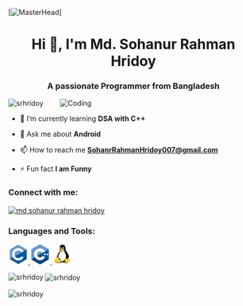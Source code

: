 [![MasterHead](https://cdn.dribbble.com/users/37649/screenshots/14437038/media/36fd5a9eadaa84609d252dfa3dead711.gif)]
<h1 align="center">Hi 👋, I'm Md. Sohanur Rahman Hridoy</h1>
<h3 align="center">A passionate Programmer from Bangladesh</h3>
<img align="right" width="400" src="https://media.tenor.com/kyeNs4DnuW0AAAAC/dev_animado.gif" alt="Coding">

<p align="left"> <img src="https://komarev.com/ghpvc/?username=srhridoy&label=Profile%20views&color=0e75b6&style=flat" alt="srhridoy" /> </p>

- 🌱 I’m currently learning **DSA with C++**

- 💬 Ask me about **Android**

- 📫 How to reach me **SohanrRahmanHridoy007@gmail.com**

- ⚡ Fun fact **I am Funny**

<h3 align="left">Connect with me:</h3>
<p align="left">
<a href="https://fb.com/md sohanur rahman hridoy" target="blank"><img align="center" src="https://raw.githubusercontent.com/rahuldkjain/github-profile-readme-generator/master/src/images/icons/Social/facebook.svg" alt="md sohanur rahman hridoy" height="30" width="40" /></a>
</p>

<h3 align="left">Languages and Tools:</h3>
<p align="left"> <a href="https://www.cprogramming.com/" target="_blank" rel="noreferrer"> <img src="https://raw.githubusercontent.com/devicons/devicon/master/icons/c/c-original.svg" alt="c" width="40" height="40"/> </a> <a href="https://www.w3schools.com/cpp/" target="_blank" rel="noreferrer"> <img src="https://raw.githubusercontent.com/devicons/devicon/master/icons/cplusplus/cplusplus-original.svg" alt="cplusplus" width="40" height="40"/> </a> <a href="https://www.linux.org/" target="_blank" rel="noreferrer"> <img src="https://raw.githubusercontent.com/devicons/devicon/master/icons/linux/linux-original.svg" alt="linux" width="40" height="40"/> </a> </p>

<p><img align="left" src="https://github-readme-stats.vercel.app/api/top-langs?username=srhridoy&show_icons=true&locale=en&layout=compact" alt="srhridoy" /></p>

<p>&nbsp;<img align="center" src="https://github-readme-stats.vercel.app/api?username=srhridoy&show_icons=true&locale=en" alt="srhridoy" /></p>

<p><img align="center" src="https://github-readme-streak-stats.herokuapp.com/?user=srhridoy&" alt="srhridoy" /></p>
